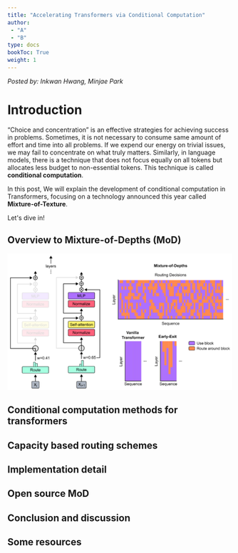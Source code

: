 ```yaml
---
title: "Accelerating Transformers via Conditional Computation"
author:
 - "A"
 - "B"
type: docs
bookToc: True
weight: 1
---
```

*Posted by: Inkwan Hwang, Minjae Park*

# Introduction
“Choice and concentration” is an effective strategies for achieving success in problems. Sometimes, it is not necessary to consume same amount of effort and time into all problems. If we expend our energy on trivial issues, we may fail to concentrate on what truly matters. Similarly, in language models, there is a technique that does not focus equally on all tokens but allocates less budget to non-essential tokens. This technique is called **conditional computation**.

In this post, We will explain the development of conditional computation in Transformers, focusing on a technology announced this year called **Mixture-of-Texture**.

Let's dive in!


## Overview to Mixture-of-Depths (MoD)

<p align="center">
    <img src=../images/Mixture-of-Depths_Transformer.png> 
</p>

## Conditional computation methods for transformers

## Capacity based routing schemes

## Implementation detail

## Open source MoD

## Conclusion and discussion

## Some resources
